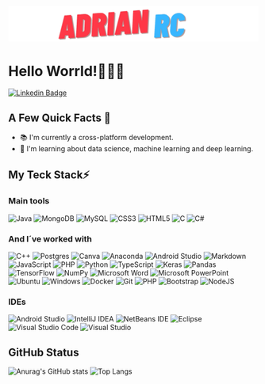 <img alt ="Logo" src="https://github.com/RamosColonAdrian/RamosColonAdrian/blob/main/logo.png"></img>
# Hello Worrld!👋🏻‍💻

[![Linkedin Badge](https://img.shields.io/badge/-AdrianRamosColon-blue?style=flat-square&logo=Linkedin&logoColor=white&link=www.linkedin.com/in/adrián-ramos-colón-22587322b
)](https://www.linkedin.com/in/adrián-ramos-colón-22587322b)  

## A Few Quick Facts 👀
- 📚 I'm currently a cross-platform development.
- 🧪 I'm learning about data science, machine learning and deep learning.


## My Teck Stack⚡️
### Main tools
![Java](https://img.shields.io/badge/java-%23ED8B00.svg?style=for-the-badge&logo=java&logoColor=white)   ![MongoDB](https://img.shields.io/badge/MongoDB-%234ea94b.svg?style=for-the-badge&logo=mongodb&logoColor=white)   ![MySQL](https://img.shields.io/badge/mysql-%8181ff.svg?style=for-the-badge&logo=mysql&logoColor=white)   ![CSS3](https://img.shields.io/badge/css3-%231572B6.svg?style=for-the-badge&logo=css3&logoColor=white)   ![HTML5](https://img.shields.io/badge/html5-%23E34F26.svg?style=for-the-badge&logo=html5&logoColor=white)   ![C](https://img.shields.io/badge/c-%2300599C.svg?style=for-the-badge&logo=c&logoColor=white)   ![C#](https://img.shields.io/badge/c%23-%23239120.svg?style=for-the-badge&logo=c-sharp&logoColor=white)   
   
### And I´ve worked with
       
![C++](https://img.shields.io/badge/c++-%2300599C.svg?style=for-the-badge&logo=c%2B%2B&logoColor=white)   ![Postgres](https://img.shields.io/badge/postgres-%23316192.svg?style=for-the-badge&logo=postgresql&logoColor=white)   ![Canva](https://img.shields.io/badge/Canva-%2300C4CC.svg?style=for-the-badge&logo=Canva&logoColor=white)   ![Anaconda](https://img.shields.io/badge/Anaconda-%2344A833.svg?style=for-the-badge&logo=anaconda&logoColor=white)   ![Android Studio](https://img.shields.io/badge/Android%20Studio-3DDC84.svg?style=for-the-badge&logo=android-studio&logoColor=white)   ![Markdown](https://img.shields.io/badge/markdown-%23323330.svg?style=for-the-badge&logo=markdown&logoColor=white)   ![JavaScript](https://img.shields.io/badge/javascript-%23323330.svg?style=for-the-badge&logo=javascript&logoColor=%23F7DF1E)   ![PHP](https://img.shields.io/badge/php-%23777BB4.svg?style=for-the-badge&logo=php&logoColor=white)   ![Python](https://img.shields.io/badge/python-3670A0?style=for-the-badge&logo=python&logoColor=ffdd54)   ![TypeScript](https://img.shields.io/badge/typescript-%23007ACC.svg?style=for-the-badge&logo=typescript&logoColor=white)   ![Keras](https://img.shields.io/badge/Keras-%23D00000.svg?style=for-the-badge&logo=Keras&logoColor=white)   ![Pandas](https://img.shields.io/badge/pandas-%23150458.svg?style=for-the-badge&logo=pandas&logoColor=white)   ![TensorFlow](https://img.shields.io/badge/TensorFlow-%23FF6F00.svg?style=for-the-badge&logo=TensorFlow&logoColor=white)   ![NumPy](https://img.shields.io/badge/numpy-%23013243.svg?style=for-the-badge&logo=numpy&logoColor=white)   ![Microsoft Word](https://img.shields.io/badge/Microsoft_Word-2B579A?style=for-the-badge&logo=microsoft-word&logoColor=white)   ![Microsoft PowerPoint](https://img.shields.io/badge/Microsoft_PowerPoint-B7472A?style=for-the-badge&logo=microsoft-powerpoint&logoColor=white)   ![Ubuntu](https://img.shields.io/badge/Ubuntu-E95420?style=for-the-badge&logo=ubuntu&logoColor=white)   ![Windows](https://img.shields.io/badge/Windows-0078D6?style=for-the-badge&logo=windows&logoColor=white)   ![Docker](https://img.shields.io/badge/docker-%230db7ed.svg?style=for-the-badge&logo=docker&logoColor=white)   ![Git](https://img.shields.io/badge/git-%23F05033.svg?style=for-the-badge&logo=git&logoColor=white)   ![PHP](https://img.shields.io/badge/php-%23777BB4.svg?style=for-the-badge&logo=php&logoColor=white)   ![Bootstrap](https://img.shields.io/badge/bootstrap-%23563D7C.svg?style=for-the-badge&logo=bootstrap&logoColor=white)   ![NodeJS](https://img.shields.io/badge/node.js-6DA55F?style=for-the-badge&logo=node.js&logoColor=white)
   
 ### IDEs
![Android Studio](https://img.shields.io/badge/Android%20Studio-3DDC84.svg?style=for-the-badge&logo=android-studio&logoColor=white)   ![IntelliJ IDEA](https://img.shields.io/badge/IntelliJIDEA-000000.svg?style=for-the-badge&logo=intellij-idea&logoColor=white)   ![NetBeans IDE](https://img.shields.io/badge/NetBeansIDE-1B6AC6.svg?style=for-the-badge&logo=apache-netbeans-ide&logoColor=white)   ![Eclipse](https://img.shields.io/badge/Eclipse-FE7A16.svg?style=for-the-badge&logo=Eclipse&logoColor=white)   ![Visual Studio Code](https://img.shields.io/badge/Visual%20Studio%20Code-0078d7.svg?style=for-the-badge&logo=visual-studio-code&logoColor=white)   ![Visual Studio](https://img.shields.io/badge/Visual%20Studio-5C2D91.svg?style=for-the-badge&logo=visual-studio&logoColor=white)
   
## GitHub Status

![Anurag's GitHub stats](https://github-readme-stats.vercel.app/api?username=RamosColonAdrian&show_icons=true)
![Top Langs](https://github-readme-stats.vercel.app/api/top-langs/?username=RamosColonAdrian&layout=compact)






